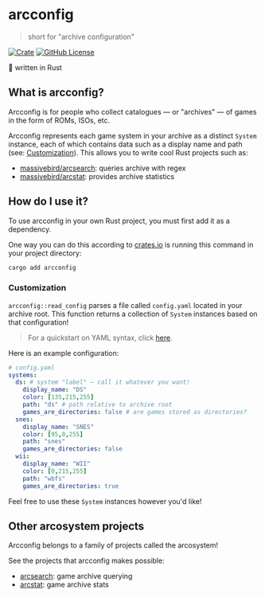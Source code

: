 # arcconfig

> short for "archive configuration"

[![Crate](https://img.shields.io/crates/v/arcconfig)](https://crates.io/crates/arcconfig)
[![GitHub License](https://img.shields.io/github/license/massivebird/arcconfig?color=blue)](https://github.com/massivebird/arcconfig/blob/main/LICENSE)

🦀 written in Rust

## What is arcconfig?

Arcconfig is for people who collect catalogues — or "archives" — of games in the form of ROMs, ISOs, etc.

Arcconfig represents each game system in your archive as a distinct `System` instance, each of which contains data such as a display name and path (see: [Customization](#Customization)). This allows you to write cool Rust projects such as:

+ [massivebird/arcsearch](https://github.com/massivebird/arcsearch): queries archive with regex
+ [massivebird/arcstat](https://github.com/massivebird/arcstat): provides archive statistics

## How do I use it?

To use arcconfig in your own Rust project, you must first add it as a dependency.

One way you can do this according to [crates.io](https://crates.io/crates/arcconfig) is running this command in your project directory:

```bash
cargo add arcconfig
```

<h3 id="Customization">Customization</h3>

`arcconfig::read_config` parses a file called `config.yaml` located in your archive root. This function returns a collection of `System` instances based on that configuration!

> For a quickstart on YAML syntax, click [here](https://docs.ansible.com/ansible/latest/reference_appendices/YAMLSyntax.html).

Here is an example configuration:

```yaml
# config.yaml
systems:
  ds: # system "label" — call it whatever you want!
    display_name: "DS"
    color: [135,215,255]
    path: "ds" # path relative to archive root
    games_are_directories: false # are games stored as directories?
  snes:
    display_name: "SNES"
    color: [95,0,255]
    path: "snes"
    games_are_directories: false
  wii:
    display_name: "WII"
    color: [0,215,255]
    path: "wbfs"
    games_are_directories: true
```

Feel free to use these `System` instances however you'd like!

## Other arcosystem projects

Arcconfig belongs to a family of projects called the arcosystem!

See the projects that arcconfig makes possible:

+ [arcsearch](https://github.com/massivebird/arcsearch): game archive querying
+ [arcstat](https://github.com/massivebird/arcstat): game archive stats
